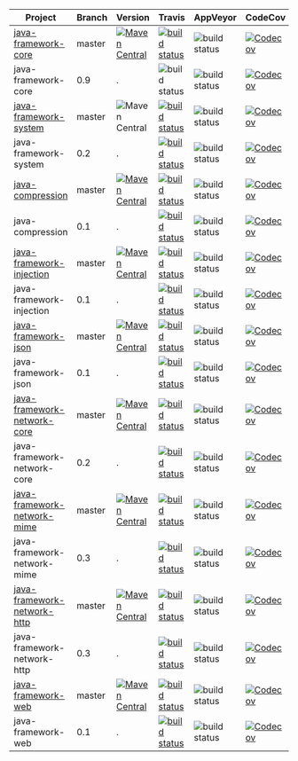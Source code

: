 Project | Branch | Version | Travis | AppVeyor | CodeCov
--- | --- | --- | --- | --- | ---
[java-framework-core](https://github.com/lecousin/java-framework-core) | master | [![Maven Central](https://img.shields.io/maven-central/v/net.lecousin/core.svg)](http://search.maven.org/#search%7Cga%7C1%7Cg%3A%22net.lecousin%22%20AND%20a%3A%22core%22) | [![build status](https://travis-ci.org/lecousin/java-framework-core.svg?branch=master)](https://travis-ci.org/lecousin/java-framework-core/builds) | ![build status](https://ci.appveyor.com/api/projects/status/github/lecousin/java-framework-core?branch=master&svg=true "Build Status") | [![Codecov](https://codecov.io/gh/lecousin/java-framework-core/graph/badge.svg)](https://codecov.io/gh/lecousin/java-framework-core/branch/master)
java-framework-core | 0.9 | . | ![build status](https://travis-ci.org/lecousin/java-framework-core.svg?branch=0.9 "Build Status") | ![build status](https://ci.appveyor.com/api/projects/status/github/lecousin/java-framework-core?branch=0.9&svg=true "Build Status") | [![Codecov](https://codecov.io/gh/lecousin/java-framework-core/branch/0.9/graph/badge.svg)](https://codecov.io/gh/lecousin/java-framework-core/branch/0.9)
[java-framework-system](https://github.com/lecousin/java-framework-system) | master | ![Maven Central](https://img.shields.io/maven-central/v/net.lecousin.framework.system/system-api.svg) | [![build status](https://travis-ci.org/lecousin/java-framework-system.svg?branch=master)](https://travis-ci.org/lecousin/java-framework-system/builds) | ![build status](https://ci.appveyor.com/api/projects/status/github/lecousin/java-framework-system?branch=master&svg=true "Build Status") | [![Codecov](https://codecov.io/gh/lecousin/java-framework-system/graph/badge.svg)](https://codecov.io/gh/lecousin/java-framework-system/branch/master)
java-framework-system | 0.2 | . | [![build status](https://travis-ci.org/lecousin/java-framework-system.svg?branch=0.2)](https://travis-ci.org/lecousin/java-framework-system/builds) | ![build status](https://ci.appveyor.com/api/projects/status/github/lecousin/java-framework-system?branch=0.2&svg=true "Build Status") | [![Codecov](https://codecov.io/gh/lecousin/java-framework-system/branch/0.2/graph/badge.svg)](https://codecov.io/gh/lecousin/java-framework-system/branch/0.2)
[java-compression](https://github.com/lecousin/java-compression) | master | [![Maven Central](https://img.shields.io/maven-central/v/net.lecousin.compression/parent-pom.svg)](http://search.maven.org/#search%7Cga%7C1%7Cg%3A%22net.lecousin.compression%22) | [![build status](https://travis-ci.org/lecousin/java-compression.svg?branch=master)](https://travis-ci.org/lecousin/java-compression/builds) | ![build status](https://ci.appveyor.com/api/projects/status/github/lecousin/java-compression?branch=master&svg=true "Build Status") | [![Codecov](https://codecov.io/gh/lecousin/java-compression/graph/badge.svg)](https://codecov.io/gh/lecousin/java-compression/branch/master)
java-compression | 0.1 | . | [![build status](https://travis-ci.org/lecousin/java-compression.svg?branch=0.1)](https://travis-ci.org/lecousin/java-compression/builds) | ![build status](https://ci.appveyor.com/api/projects/status/github/lecousin/java-compression?branch=0.1&svg=true "Build Status") | [![Codecov](https://codecov.io/gh/lecousin/java-compression/branch/0.1/graph/badge.svg)](https://codecov.io/gh/lecousin/java-compression/branch/0.1)
[java-framework-injection](https://github.com/lecousin/java-framework-injection) | master | [![Maven Central](https://img.shields.io/maven-central/v/net.lecousin.framework/injection.svg)](http://search.maven.org/#search%7Cga%7C1%7Cg%3A%22net.lecousin.framework%22%20AND%20a%3A%22injection%22) | [![build status](https://travis-ci.org/lecousin/java-framework-injection.svg?branch=master)](https://travis-ci.org/lecousin/java-framework-injection/builds) | ![build status](https://ci.appveyor.com/api/projects/status/github/lecousin/java-framework-injection?branch=master&svg=true "Build Status") | [![Codecov](https://codecov.io/gh/lecousin/java-framework-injection/graph/badge.svg)](https://codecov.io/gh/lecousin/java-framework-injection/branch/master)
java-framework-injection | 0.1 | . | [![build status](https://travis-ci.org/lecousin/java-framework-injection.svg?branch=0.1)](https://travis-ci.org/lecousin/java-framework-injection/builds) | ![build status](https://ci.appveyor.com/api/projects/status/github/lecousin/java-framework-injection?branch=0.1&svg=true "Build Status") | [![Codecov](https://codecov.io/gh/lecousin/java-framework-injection/branch/0.1/graph/badge.svg)](https://codecov.io/gh/lecousin/java-framework-injection/branch/0.1)
[java-framework-json](https://github.com/lecousin/java-framework-json) | master | [![Maven Central](https://img.shields.io/maven-central/v/net.lecousin.framework/json.svg)](http://search.maven.org/#search%7Cga%7C1%7Cg%3A%22net.lecousin.framework%22%20AND%20a%3A%22json%22) | [![build status](https://travis-ci.org/lecousin/java-framework-json.svg?branch=master)](https://travis-ci.org/lecousin/java-framework-json/builds) | ![build status](https://ci.appveyor.com/api/projects/status/github/lecousin/java-framework-json?branch=master&svg=true "Build Status") | [![Codecov](https://codecov.io/gh/lecousin/java-framework-json/graph/badge.svg)](https://codecov.io/gh/lecousin/java-framework-json/branch/master)
java-framework-json | 0.1 | . | [![build status](https://travis-ci.org/lecousin/java-framework-json.svg?branch=0.1)](https://travis-ci.org/lecousin/java-framework-json/builds) | ![build status](https://ci.appveyor.com/api/projects/status/github/lecousin/java-framework-json?branch=0.1&svg=true "Build Status") | [![Codecov](https://codecov.io/gh/lecousin/java-framework-json/branch/0.1/graph/badge.svg)](https://codecov.io/gh/lecousin/java-framework-json/branch/0.1)
[java-framework-network-core](https://github.com/lecousin/java-framework-network-core) | master | [![Maven Central](https://img.shields.io/maven-central/v/net.lecousin.framework.network/core.svg)](http://search.maven.org/#search%7Cga%7C1%7Cg%3A%22net.lecousin.framework.network%22%20AND%20a%3A%22core%22) | [![build status](https://travis-ci.org/lecousin/java-framework-network-core.svg?branch=master)](https://travis-ci.org/lecousin/java-framework-network-core/builds) | ![build status](https://ci.appveyor.com/api/projects/status/github/lecousin/java-framework-network-core?branch=master&svg=true "Build Status") | [![Codecov](https://codecov.io/gh/lecousin/java-framework-network-core/graph/badge.svg)](https://codecov.io/gh/lecousin/java-framework-network-core/branch/master)
java-framework-network-core | 0.2 | . | [![build status](https://travis-ci.org/lecousin/java-framework-network-core.svg?branch=0.2)](https://travis-ci.org/lecousin/java-framework-network-core/builds) | ![build status](https://ci.appveyor.com/api/projects/status/github/lecousin/java-framework-network-core?branch=0.2&svg=true "Build Status") | [![Codecov](https://codecov.io/gh/lecousin/java-framework-network-core/branch/0.2/graph/badge.svg)](https://codecov.io/gh/lecousin/java-framework-network-core/branch/0.2)
[java-framework-network-mime](https://github.com/lecousin/java-framework-network-mime) | master | [![Maven Central](https://img.shields.io/maven-central/v/net.lecousin.framework.network/mime.svg)](http://search.maven.org/#search%7Cga%7C1%7Cg%3A%22net.lecousin.framework.network%22%20AND%20a%3A%22mime%22) | [![build status](https://travis-ci.org/lecousin/java-framework-network-mime.svg?branch=master)](https://travis-ci.org/lecousin/java-framework-network-mime/builds) | ![build status](https://ci.appveyor.com/api/projects/status/github/lecousin/java-framework-network-mime?branch=master&svg=true "Build Status") | [![Codecov](https://codecov.io/gh/lecousin/java-framework-network-mime/graph/badge.svg)](https://codecov.io/gh/lecousin/java-framework-network-mime/branch/master)
java-framework-network-mime | 0.3 | . | [![build status](https://travis-ci.org/lecousin/java-framework-network-mime.svg?branch=0.3)](https://travis-ci.org/lecousin/java-framework-network-mime/builds) | ![build status](https://ci.appveyor.com/api/projects/status/github/lecousin/java-framework-network-mime?branch=0.3&svg=true "Build Status") | [![Codecov](https://codecov.io/gh/lecousin/java-framework-network-mime/branch/0.3/graph/badge.svg)](https://codecov.io/gh/lecousin/java-framework-network-mime/branch/0.3)
[java-framework-network-http](https://github.com/lecousin/java-framework-network-http) | master | [![Maven Central](https://img.shields.io/maven-central/v/net.lecousin.framework.network/http.svg)](http://search.maven.org/#search%7Cga%7C1%7Cg%3A%22net.lecousin.framework.network%22%20AND%20a%3A%22http%22) | [![build status](https://travis-ci.org/lecousin/java-framework-network-http.svg?branch=master)](https://travis-ci.org/lecousin/java-framework-network-http/builds) | ![build status](https://ci.appveyor.com/api/projects/status/github/lecousin/java-framework-network-http?branch=master&svg=true "Build Status") | [![Codecov](https://codecov.io/gh/lecousin/java-framework-network-http/graph/badge.svg)](https://codecov.io/gh/lecousin/java-framework-network-http/branch/master)
java-framework-network-http | 0.3 | . | [![build status](https://travis-ci.org/lecousin/java-framework-network-http.svg?branch=0.3)](https://travis-ci.org/lecousin/java-framework-network-http/builds) | ![build status](https://ci.appveyor.com/api/projects/status/github/lecousin/java-framework-network-http?branch=0.3&svg=true "Build Status") | [![Codecov](https://codecov.io/gh/lecousin/java-framework-network-http/branch/0.3/graph/badge.svg)](https://codecov.io/gh/lecousin/java-framework-network-http/branch/0.3)
[java-framework-web](https://github.com/lecousin/java-framework-web) | master | [![Maven Central](https://img.shields.io/maven-central/v/net.lecousin.framework/web.svg)](http://search.maven.org/#search%7Cga%7C1%7Cg%3A%22net.lecousin.framework%22%20AND%20a%3A%22web%22) | [![build status](https://travis-ci.org/lecousin/java-framework-web.svg?branch=master)](https://travis-ci.org/lecousin/java-framework-web/builds) | ![build status](https://ci.appveyor.com/api/projects/status/github/lecousin/java-framework-web?branch=master&svg=true "Build Status") | [![Codecov](https://codecov.io/gh/lecousin/java-framework-web/graph/badge.svg)](https://codecov.io/gh/lecousin/java-framework-web/branch/master)
java-framework-web | 0.1 | . | [![build status](https://travis-ci.org/lecousin/java-framework-web.svg?branch=0.1)](https://travis-ci.org/lecousin/java-framework-web/builds) | ![build status](https://ci.appveyor.com/api/projects/status/github/lecousin/java-framework-web?branch=0.1&svg=true "Build Status") | [![Codecov](https://codecov.io/gh/lecousin/java-framework-web/branch/0.1/graph/badge.svg)](https://codecov.io/gh/lecousin/java-framework-web/branch/0.1)
